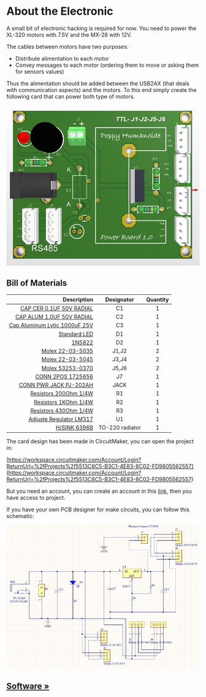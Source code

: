 # About the Electronic

A small bit of electronic hacking is required for now. You need to power the XL-320 motors with 7.5V and the MX-28 with 12V.

The cables between motors have two purposes:

* Distribute alimentation to each motor
* Convey messages to each motor (ordering them to move or asking them for sensors values)

Thus the alimentation should be added between the USB2AX (that deals with communication aspects) and the motors.
To this end simply create the following card that can power both type of motors.

![elec1](img/electronic/elec1.jpg)

## Bill of Materials

| Description                   | Designator | Quantity |
| -----------------------------:|:----------:|:--------:|
| [CAP CER 0.1UF 50V RADIAL](http://fr.farnell.com/kemet/c320c104m5u5ta/condensateur-mlcc-z5u-100nf-50v/dp/1457658)      |    C1      |     1    |          
| [CAP ALUM 1.0UF 50V RADIAL](http://fr.farnell.com/nichicon/ukw1h010mdd1td/aluminum-electrolytic-capacitor/dp/1823811)     |    C2      |     1    |
| [Cap Aluminum Lytic 1000uF 25V](http://fr.farnell.com/panasonic-electronic-components/eca1ehg102/condensateur-elec-alu-1000uf-25v/dp/1848543) |    C3      |     1    |
| [Standard LED](http://fr.farnell.com/vishay/tlur4400/led-3mm-rouge/dp/1045372)                  |    D1      |     1    |
| [1N5822](http://fr.farnell.com/multicomp/1n5822/diode-schottky-3a-40v/dp/7429339)                        |    D2      |     1    |
| [Molex 22-03-5035](http://fr.farnell.com/molex/22-03-5035/embase-droite-2-5mm-3-voies/dp/9979620?ost=Molex+22-03-5035)              |   J1,J2    |     2    |
| [Molex 22-03-5045](http://fr.farnell.com/molex/22035045/embase-vertical-2-5mm-4-voies/dp/1104204?ost=Molex+22-03-5045)              |   J3,J4    |     2    |
| [Molex 53253-0370](http://fr.farnell.com/molex/53253-0370/embase-male-2-0mm-3-voies/dp/1756921?ost=Molex+53253-0370)              |   J5,J6    |     2    | 
| [CONN 2POS 1725656](http://fr.farnell.com/phoenix-contact/1725656/bornier-sur-ci-2v-2-54mm/dp/3041359?ost=Phoenix+Contact+1725656)             |    J7      |     1    |
| [CONN PWR JACK  PJ-202AH](http://fr.farnell.com/switchcraft/rapc712bk/connector-dc-power-jack-5a/dp/1617204?CMP=os_Google-FR_ProductDetail_Redirect)       |   JACK     |     1    |
| [Resistors 200Ohm 1/4W](http://fr.farnell.com/multicomp/mcmf0w4ff2000a50/metal-film-resistor-200-ohm-250mw/dp/1126948)         |    R1      |     1    |
| [Resistors 1KOhm 1/4W](http://fr.farnell.com/multicomp/mcmf0w4ff1001a50/metal-film-resistor-1kohm-250mw/dp/1126919)          |    R2      |     1    |
| [Resistors 430Ohm  1/4W](http://fr.farnell.com/multicomp/mcmf0w4ff4300a50/metal-film-resistor-430-ohm-250mw/dp/1129150)        |    R3      |     1    |
| [Adjuste Regulator LM317](http://fr.farnell.com/stmicroelectronics/lm317t/regulateur-ajust-1-2-37v-to-220/dp/9756027)       |    U1      |     1    |
| [H/SINK 6396B](http://fr.farnell.com/aavid-thermalloy/6396bg/dissipateur-to-220-218-5-6c-w/dp/1213472?ost=6396B)| TO-220 radiator |   1  |
The card design has been made in CircuitMaker, you can open the project in:

[https://workspace.circuitmaker.com/Account/Login?ReturnUrl=%2fProjects%2f5513C8C5-B3C1-4E83-8C02-FD9805562557] (https://workspace.circuitmaker.com/Account/Login?ReturnUrl=%2fProjects%2f5513C8C5-B3C1-4E83-8C02-FD9805562557)

But you need an account, you can create an account in this [link](http://www.circuitmaker.com/thank-you/#download), then you have access to project.

If you have your own PCB designer for make circuits, you can follow this schematic:

![schematic](img/electronic/schematic.jpg)



## [Software »]( https://github.com/poppy-project/poppy-6dof-right-arm/blob/master/doc/software.md)

